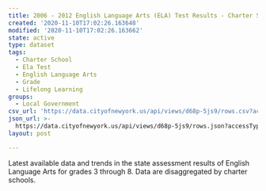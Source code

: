 ```yaml
---
title: 2006 - 2012 English Language Arts (ELA) Test Results - Charter Schools
created: '2020-11-10T17:02:26.163648'
modified: '2020-11-10T17:02:26.163662'
state: active
type: dataset
tags:
  - Charter School
  - Ela Test
  - English Language Arts
  - Grade
  - Lifelong Learning
groups:
  - Local Government
csv_url: 'https://data.cityofnewyork.us/api/views/d68p-5js9/rows.csv?accessType=DOWNLOAD'
json_url: >-
  https://data.cityofnewyork.us/api/views/d68p-5js9/rows.json?accessType=DOWNLOAD
layout: post

---
```

Latest available data and trends in the state assessment results of English Language Arts for grades 3 through 8. Data are disaggregated by charter schools.

